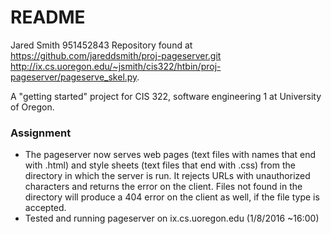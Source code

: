 # README #
Jared Smith
951452843
Repository found at https://github.com/jareddsmith/proj-pageserver.git
http://ix.cs.uoregon.edu/~jsmith/cis322/htbin/proj-pageserver/pageserve_skel.py.


A "getting started" project for CIS 322, software engineering 1 at University of Oregon.

### Assignment ###
  * The pageserver now serves web pages (text files with names that end with .html) and style sheets (text files that end with .css) from the directory in which the server is run.
	It rejects URLs with unauthorized characters and returns the error on the client. Files not found in the directory will produce a 404 error on the client as well, if the file type is accepted.
  *  Tested and running pageserver on ix.cs.uoregon.edu (1/8/2016 ~16:00)